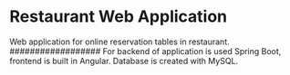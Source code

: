 # Restaurant Web Application
Web application for online reservation tables in restaurant.
################## For backend of application is used Spring Boot, frontend is built in Angular. Database is created with MySQL.
